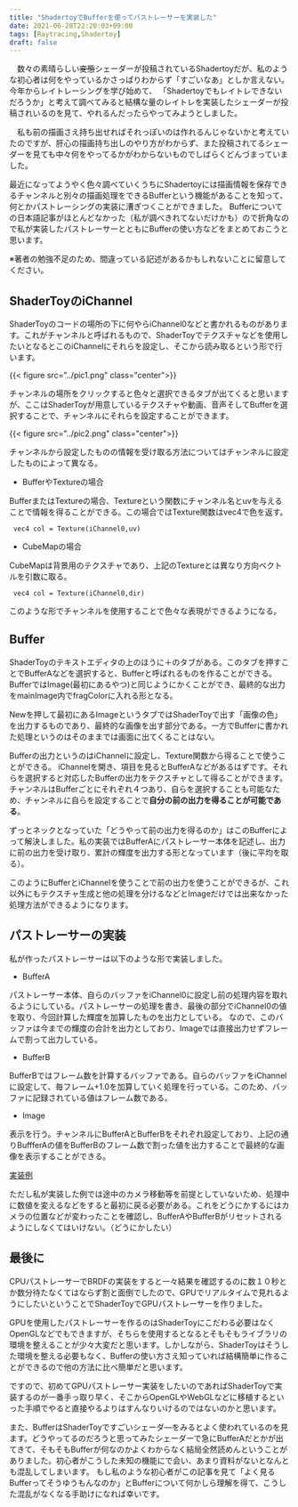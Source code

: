 ```yaml
---
title: "ShadertoyでBufferを使ってパストレーサーを実装した"
date: 2021-06-28T22:20:03+09:00
tags: [Raytracing,Shadertoy]
draft: false
---
```

　数々の素晴らしい~~変態~~シェーダーが投稿されているShadertoyだが、私のような初心者は何をやっているかさっぱりわからず「すごいなあ」としか言えない。
今年からレイトレーシングを学び始めて、	「Shadertoyでもレイトレできないだろうか」と考えて調べてみると結構な量のレイトレを実装したシェーダーが投稿されいるのを見て、やれるんだったらやってみようとしました。

　私も前の描画さえ持ち出せればそれっぽいのは作れるんじゃないかと考えていたのですが、肝心の描画持ち出しのやり方がわからず、また投稿されてるシェーダーを見ても中々何をやってるかがわからないものでしばらくどんづまっていました。
　

最近になってようやく色々調べていくうちにShadertoyには描画情報を保存できるチャンネルと別々の描画処理をできるBufferという機能があることを知って、何とかパストレーシングの実装に漕ぎつくことができました。
Bufferについての日本語記事がほとんどなかった（私が調べきれてないだけかも）ので折角なので私が実装したパストレーサーとともにBufferの使い方などをまとめておこうと思います。

※著者の勉強不足のため、間違っている記述があるかもしれないことに留意してください。

## ShaderToyのiChannel
ShaderToyのコードの場所の下に何やらiChannel0などと書かれるものがあります。これがチャンネルと呼ばれるもので、ShaderToyでテクスチャなどを使用したいとなるとこのiChannelにそれらを設定し、そこから読み取るという形で行います。

{{< figure src="../pic1.png" class="center">}}

チャンネルの場所をクリックすると色々と選択できるタブが出てくると思いますが、ここはShaderToyが用意しているテクスチャや動画、音声そしてBufferを選択することで、チャンネルにそれらを設定することができます。

{{< figure src="../pic2.png" class="center">}}

チャンネルから設定したものの情報を受け取る方法についてはチャンネルに設定したものによって異なる。
- BufferやTextureの場合

BufferまたはTextureの場合、Textureという関数にチャンネル名とuvを与えることで情報を得ることができる。この場合ではTexture関数はvec4で色を返す。

``` vec4 col = Texture(iChannel0,uv)```

- CubeMapの場合

CubeMapは背景用のテクスチャであり、上記のTextureとは異なり方向ベクトルを引数に取る。

``` vec4 col = Texture(iChannel0,dir)```

このような形でチャンネルを使用することで色々な表現ができるようになる。

## Buffer
ShaderToyのテキストエディタの上のほうに＋のタブがある。このタブを押すことでBufferAなどを選択すると、Bufferと呼ばれるものを作ることができる。BufferではImage(最初にあるやつ)と同じようにかくことができ、最終的な出力をmainImage内でfragColorに入れる形となる。

Newを押して最初にあるImageというタブではShaderToyで出す「画像の色」を出力するものであり、最終的な画像を出す部分である。一方でBufferに書かれた処理というのはそのままでは画面に出てくることはない。

Bufferの出力というのはiChannelに設定し、Texture関数から得ることで使うことができる。
iChannelを開き、項目を見るとBufferAなどがあるはずです。それらを選択すると対応したBufferの出力をテクスチャとして得ることができます。チャンネルはBufferごとにそれぞれ４つあり、自らを選択することも可能なため、チャンネルに自らを設定することで**自分の前の出力を得ることが可能である**。

ずっとネックとなっていた「どうやって前の出力を得るのか」はこのBufferによって解決しました。私の実装ではBufferAにパストレーサー本体を記述し、出力に前の出力を受け取り、累計の輝度を出力する形となっています（後に平均を取る）。

このようにBufferとiChannelを使うことで前の出力を使うことができるが、これ以外にもテクスチャ生成と他の処理を分けるなどとImageだけでは出来なかった処理方法ができるようになります。


## パストレーサーの実装
私が作ったパストレーサーは以下のような形で実装しました。
- BufferA

パストレーサー本体、自らのバッファをiChannel0に設定し前の処理内容を取れるようにしている。パストレーサーの処理を書き、最後の部分でiChannel0の値を取り、今回計算した輝度を加算したものを出力としている。
なので、このバッファは今までの輝度の合計を出力としており、Imageでは直接出力せずフレームで割って出力している。

- BufferB

BufferBではフレーム数を計算するバッファである。自らのバッファをiChannelに設定して、毎フレーム+1.0を加算していく処理を行っている。このため、バッファに記録されている値はフレーム数である。

- Image

表示を行う。チャンネルにBufferAとBufferBをそれぞれ設定しており、上記の通りBuffferAの値をBufferBのフレーム数で割った値を出力することで最終的な画像を表示することができる。

[実装例](https://www.shadertoy.com/view/ftXXzj)

ただし私が実装した例では途中のカメラ移動等を前提としていないため、処理中に数値を変えるなどをすると最初に戻る必要がある。これをどうにかするにはカメラの位置などが変わったことを確認し、BufferAやBufferBがリセットされるようにしなくてはいけない。（どうにかしたい）

## 最後に
CPUパストレーサーでBRDFの実装をすると一々結果を確認するのに数１０秒とか数分待たなくてはならず割と面倒でしたので、GPUでリアルタイムで見れるようにしたいということでShaderToyでGPUパストレーサーを作りました。

GPUを使用したパストレーサーを作るのはShaderToyにこだわる必要はなくOpenGLなどでもできますが、そちらを使用するとなるとそもそもライブラリの環境を整えることが少々大変だと思います。しかしながら、ShaderToyはそうした環境を整える必要もなく、Bufferの使い方さえ知っていれば結構簡単に作ることができるので他の方法に比べ簡単だと思います。

ですので、初めてGPUパストレーサー実装をしたいのであればShaderToyで実装するのが一番手っ取り早く、そこからOpenGLやWebGLなどに移植するといった手順でやると直接やるよりはすんなりいけるのではないのかと思います。

また、BufferはShaderToyですごいシェーダ―をみるとよく使われているのを見ます。どうやってるのだろうと思ってみたシェーダーで急にBufferAだとかが出てきて、そもそもBufferが何なのかよくわからなく結局全然読めんということがありました。初心者がこうした未知の機能にで会い、あまり資料がないとなんとも混乱してしまいます。
もし私のような初心者がこの記事を見て「よく見るBufferってそうゆうもんなのか」とBufferについて何かしら理解を得て、こうした混乱がなくなる手助けになれば幸いです。